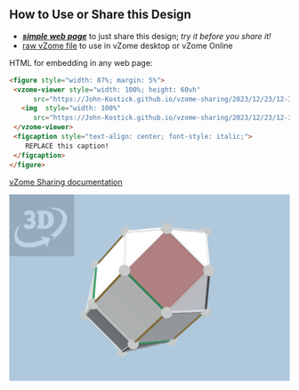 
## How to Use or Share this Design

 - [***simple web page***](<https://John-Kostick.github.io/vzome-sharing/2023/12/23/12-37-36-J35-Elongated-orthobicupola-Polygon12/>) to just share this design; *try it before you share it!*
 - [raw vZome file](<https://raw.githubusercontent.com/John-Kostick/vzome-sharing/main/2023/12/23/12-37-36-J35-Elongated-orthobicupola-Polygon12/J35-Elongated-orthobicupola-Polygon12.vZome>) to use in vZome desktop or vZome Online
 
 HTML for embedding in any web page:
 ```html
<figure style="width: 87%; margin: 5%">
  <vzome-viewer style="width: 100%; height: 60vh"
       src="https://John-Kostick.github.io/vzome-sharing/2023/12/23/12-37-36-J35-Elongated-orthobicupola-Polygon12/J35-Elongated-orthobicupola-Polygon12.vZome" >
    <img  style="width: 100%"
       src="https://John-Kostick.github.io/vzome-sharing/2023/12/23/12-37-36-J35-Elongated-orthobicupola-Polygon12/J35-Elongated-orthobicupola-Polygon12.png" >
  </vzome-viewer>
  <figcaption style="text-align: center; font-style: italic;">
     REPLACE this caption!
  </figcaption>
</figure>
 ```

[vZome Sharing documentation](https://vzome.github.io/vzome/sharing.html#how-it-works)

![Image](<J35-Elongated-orthobicupola-Polygon12.png>)

